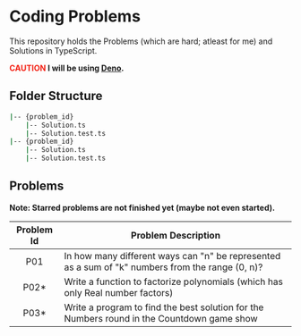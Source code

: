 # Coding Problems

This repository holds the Problems (which are hard; atleast for me) and Solutions in TypeScript.

**<span style="color: #F32013;">CAUTION</span> I will be using [Deno](https://www.deno.land).**

## Folder Structure

```bash
|-- {problem_id}
    |-- Solution.ts
    |-- Solution.test.ts
|-- {problem_id}
    |-- Solution.ts
    |-- Solution.test.ts
```

## Problems

**Note: Starred problems are not finished yet (maybe not even started).**

|Problem Id|Problem Description|
|:--------:|-------------------|
|P01| In how many different ways can "n" be represented as a sum of "k" numbers from the range (0, n)?|
|P02*| Write a function to factorize polynomials (which has only Real number factors) |
|P03*| Write a program to find the best solution for the Numbers round in the Countdown game show|
